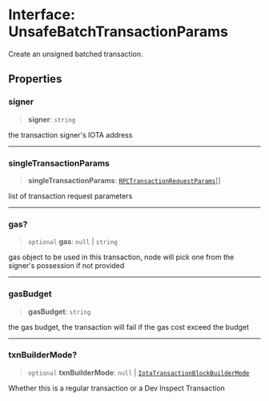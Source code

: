 # Interface: UnsafeBatchTransactionParams

Create an unsigned batched transaction.

## Properties

### signer

> **signer**: `string`

the transaction signer's IOTA address

---

### singleTransactionParams

> **singleTransactionParams**: [`RPCTransactionRequestParams`](../type-aliases/RPCTransactionRequestParams.md)[]

list of transaction request parameters

---

### gas?

> `optional` **gas**: `null` \| `string`

gas object to be used in this transaction, node will pick one from the signer's possession if not
provided

---

### gasBudget

> **gasBudget**: `string`

the gas budget, the transaction will fail if the gas cost exceed the budget

---

### txnBuilderMode?

> `optional` **txnBuilderMode**: `null` \| [`IotaTransactionBlockBuilderMode`](../type-aliases/IotaTransactionBlockBuilderMode.md)

Whether this is a regular transaction or a Dev Inspect Transaction

